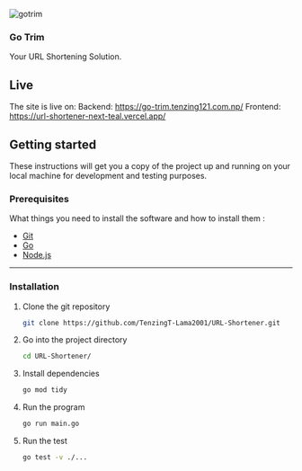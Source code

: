 ![gotrim](https://github.com/TenzingT-Lama2001/URL-Shortener/assets/52858291/4f9c4643-5b50-4aa0-98e1-19e84a6ff572)
<p align="center">
  <h3 align="Your URL Shortening Solution.</h3>
</p>

# Go Trim

Your URL Shortening Solution.

## Live

The site is live on:
Backend: https://go-trim.tenzing121.com.np/
Frontend: https://url-shortener-next-teal.vercel.app/

## Getting started

These instructions will get you a copy of the project up and running on your local machine for development and testing purposes.

### Prerequisites

What things you need to install the software and how to install them :

- [Git](https://git-scm.com/)
- [Go](https://go.dev/doc/install)
- [Node.js](https://nodejs.org/)

---

### Installation

1. Clone the git repository

   ```bash
   git clone https://github.com/TenzingT-Lama2001/URL-Shortener.git
   ```

1. Go into the project directory

   ```bash
   cd URL-Shortener/
   ```

1. Install  dependencies

   ```bash
   go mod tidy
   ```

1. Run the program

   ```bash
   go run main.go
   ```

1. Run the test

   ```bash
   go test -v ./...
   ```
